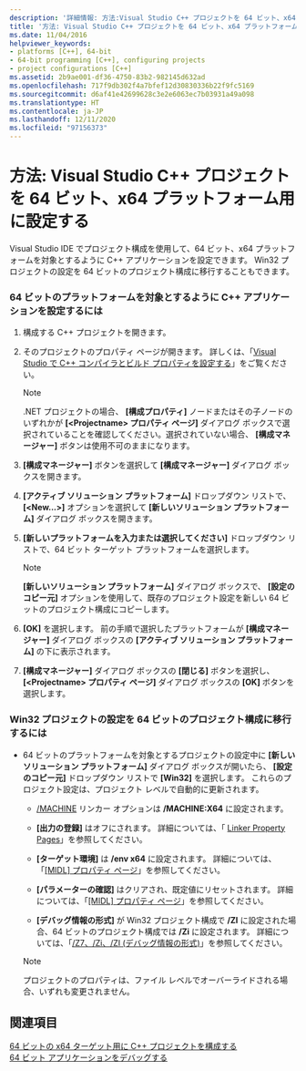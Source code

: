 ```yaml
---
description: '詳細情報: 方法:Visual Studio C++ プロジェクトを 64 ビット、x64 プラットフォーム用に設定する'
title: '方法: Visual Studio C++ プロジェクトを 64 ビット、x64 プラットフォーム用に設定する'
ms.date: 11/04/2016
helpviewer_keywords:
- platforms [C++], 64-bit
- 64-bit programming [C++], configuring projects
- project configurations [C++]
ms.assetid: 2b9ae001-df36-4750-83b2-982145d632ad
ms.openlocfilehash: 717f9db302f4a7bfef12d30830336b22f9fc5169
ms.sourcegitcommit: d6af41e42699628c3e2e6063ec7b03931a49a098
ms.translationtype: HT
ms.contentlocale: ja-JP
ms.lasthandoff: 12/11/2020
ms.locfileid: "97156373"
---
```

# <a name="how-to-configure-visual-studio-c-projects-to-target-64-bit-x64-platforms"></a>方法: Visual Studio C++ プロジェクトを 64 ビット、x64 プラットフォーム用に設定する

Visual Studio IDE でプロジェクト構成を使用して、64 ビット、x64 プラットフォームを対象とするように C++ アプリケーションを設定できます。 Win32 プロジェクトの設定を 64 ビットのプロジェクト構成に移行することもできます。

### <a name="to-set-up-c-applications-to-target-64-bit-platforms"></a>64 ビットのプラットフォームを対象とするように C++ アプリケーションを設定するには

1. 構成する C++ プロジェクトを開きます。

1. そのプロジェクトのプロパティ ページが開きます。 詳しくは、「[Visual Studio で C++ コンパイラとビルド プロパティを設定する](working-with-project-properties.md)」をご覧ください。

   > [!NOTE]
   > .NET プロジェクトの場合、 **[構成プロパティ]** ノードまたはその子ノードのいずれかが **[\<Projectname> プロパティ ページ]** ダイアログ ボックスで選択されていることを確認してください。選択されていない場合、 **[構成マネージャー]** ボタンは使用不可のままになります。

1. **[構成マネージャー]** ボタンを選択して **[構成マネージャー]** ダイアログ ボックスを開きます。

1. **[アクティブ ソリューション プラットフォーム]** ドロップダウン リストで、 **[\<New...>]** オプションを選択して **[新しいソリューション プラットフォーム]** ダイアログ ボックスを開きます。

1. **[新しいプラットフォームを入力または選択してください]** ドロップダウン リストで、64 ビット ターゲット プラットフォームを選択します。

   > [!NOTE]
   > **[新しいソリューション プラットフォーム]** ダイアログ ボックスで、 **[設定のコピー元]** オプションを使用して、既存のプロジェクト設定を新しい 64 ビットのプロジェクト構成にコピーします。

1. **[OK]** を選択します。 前の手順で選択したプラットフォームが **[構成マネージャー]** ダイアログ ボックスの **[アクティブ ソリューション プラットフォーム]** の下に表示されます。

1. **[構成マネージャー]** ダイアログ ボックスの **[閉じる]** ボタンを選択し、 **[\<Projectname> プロパティ ページ]** ダイアログ ボックスの **[OK]** ボタンを選択します。

### <a name="to-copy-win32-project-settings-into-a-64-bit-project-configuration"></a>Win32 プロジェクトの設定を 64 ビットのプロジェクト構成に移行するには

- 64 ビットのプラットフォームを対象とするプロジェクトの設定中に **[新しいソリューション プラットフォーム]** ダイアログ ボックスが開いたら、 **[設定のコピー元]** ドロップダウン リストで **[Win32]** を選択します。 これらのプロジェクト設定は、プロジェクト レベルで自動的に更新されます。

  - [/MACHINE](reference/machine-specify-target-platform.md) リンカー オプションは **/MACHINE:X64** に設定されます。

  - **[出力の登録]** はオフにされます。 詳細については、「 [Linker Property Pages](reference/linker-property-pages.md)」を参照してください。

  - **[ターゲット環境]** は **/env x64** に設定されます。 詳細については、「[[MIDL] プロパティ ページ](reference/midl-property-pages.md)」を参照してください。

  - **[パラメーターの確認]** はクリアされ、既定値にリセットされます。 詳細については、「[[MIDL] プロパティ ページ](reference/midl-property-pages.md)」を参照してください。

  - **[デバッグ情報の形式]** が Win32 プロジェクト構成で **/ZI** に設定された場合、64 ビットのプロジェクト構成では **/Zi** に設定されます。 詳細については、「[/Z7、/Zi、/ZI (デバッグ情報の形式)](reference/z7-zi-zi-debug-information-format.md)」を参照してください。

  > [!NOTE]
  > プロジェクトのプロパティは、ファイル レベルでオーバーライドされる場合、いずれも変更されません。

## <a name="see-also"></a>関連項目

[64 ビットの x64 ターゲット用に C++ プロジェクトを構成する](configuring-programs-for-64-bit-visual-cpp.md)<br/>
[64 ビット アプリケーションをデバッグする](/visualstudio/debugger/debug-64-bit-applications)
